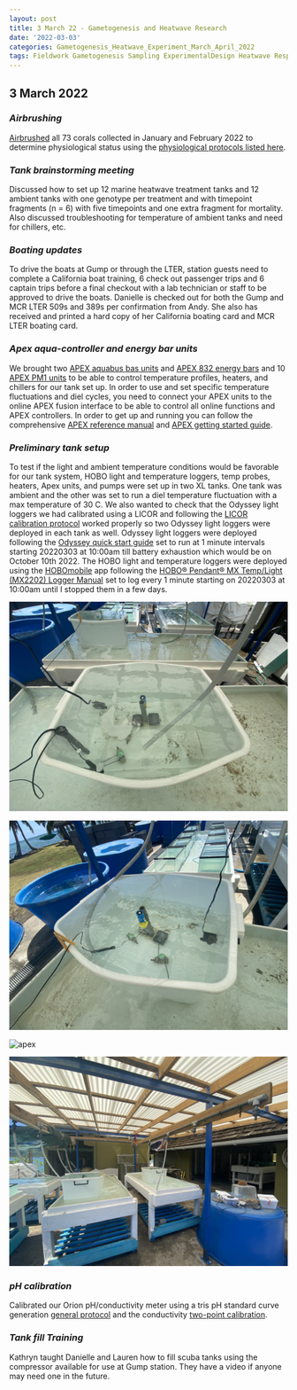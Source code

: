 ```yaml
---
layout: post
title: 3 March 22 - Gametogenesis and Heatwave Research
date: '2022-03-03'
categories: Gametogenesis_Heatwave_Experiment_March_April_2022
tags: Fieldwork Gametogenesis Sampling ExperimentalDesign Heatwave Respirometry
---
```


## 3 March 2022

### *Airbrushing*
[Airbrushed](https://github.com/urol-e5/protocols/blob/master/2020-01-01-Airbrushing.md) all 73 corals collected in January and February 2022 to determine physiological status using the [physiological protocols listed here](https://github.com/urol-e5/protocols).

### *Tank brainstorming meeting*  

Discussed how to set up 12 marine heatwave treatment tanks and 12 ambient tanks with one genotype per treatment and with timepoint fragments (n = 6) with five timepoints and one extra fragment for mortality. Also discussed troubleshooting for temperature of ambient tanks and need for chillers, etc.  

### *Boating updates*  

To drive the boats at Gump or through the LTER, station guests need to complete a California boat training, 6 check out passenger trips and 6 captain trips before a final checkout with a lab technician or staff to be approved to drive the boats. Danielle is checked out for both the Gump and MCR LTER 509s and 389s per confirmation from Andy. She also has received and printed a hard copy of her California boating card and MCR LTER boating card.

### *Apex aqua-controller and energy bar units*  

We brought two [APEX aquabus bas units](https://www.neptunesystems.com/getstarted/apexng/) and [APEX 832 energy bars](https://www.neptunesystems.com/products/expansion-modules/energy-bars/) and 10 [APEX PM1 units](https://www.neoquarium.fr/fr/gestion-electronique-aquarium/138-neptune-system-pm1-module.html) to be able to control temperature profiles, heaters, and chillers for our tank set up. In order to use and set specific temperature fluctuations and diel cycles, you need to connect your APEX units to the online APEX fusion interface to be able to control all online functions and APEX controllers. In order to get up and running you can follow the comprehensive [APEX reference manual](https://usermanual.wiki/Document/ApexComprehensiveReferenceManual.1042767863/view) and [APEX getting started guide](https://www.manualslib.com/manual/1533740/Neptune-Systems-Apexel.html).

### *Preliminary tank setup*  

To test if the light and ambient temperature conditions would be favorable for our tank system, HOBO light and temperature loggers, temp probes, heaters, Apex units, and pumps were set up in two XL tanks. One tank was ambient and the other was set to run a diel temperature fluctuation with a max temperature of 30 C. We also wanted to check that the Odyssey light loggers we had calibrated using a LICOR and following the [LICOR calibration protocol](https://github.com/Putnam-Lab/Lab_Management/blob/master/Lab_Resources/Equipment_Protocols/LICOR_logger_calibration.md) worked properly so two Odyssey light loggers were deployed in each tank as well. Odyssey light loggers were deployed following the [Odyssey quick start guide](http://odysseydatarecording.com/download/odyssey_quick_start_guide.pdf) set to run at 1 minute intervals starting 20220303 at 10:00am till battery exhaustion which would be on October 10th 2022. The HOBO light and temperature loggers were deployed using the [HOBOmobile](https://www.onsetcomp.com/products/software/hobomobile/) app following the [HOBO® Pendant® MX Temp/Light (MX2202) Logger Manual](https://assets.omega.com/manuals/HOBO%20MX2201%20and%20MX2202%20Manual.pdf) set to log every 1 minute starting on 20220303 at 10:00am until I stopped them in a few days.


![hot tank](https://raw.githubusercontent.com/urol-e5/urol-e5.github.io/master/images/March2022_Moorea/IMG_3493.jpeg)

![ambient](https://raw.githubusercontent.com/urol-e5/urol-e5.github.io/master/images/March2022_Moorea/IMG_3494.jpeg)

![apex](https://raw.githubusercontent.com/urol-e5/urol-e5.github.io/master/images/March2022_Moorea/IMG_3492.jpeg)

![full set up](https://raw.githubusercontent.com/urol-e5/urol-e5.github.io/master/images/March2022_Moorea/IMG_3491.jpeg)


### *pH calibration*  
Calibrated our Orion pH/conductivity meter using a tris pH standard curve generation [general protocol](https://github.com/Putnam-Lab/Lab_Management/blob/master/Lab_Resources/CBLS_Wetlab_Protocols/20201110_CBLS_WaterQuality_Checklist.Md#pH_Tris_Calibration) and the conductivity [two-point calibration](https://github.com/Putnam-Lab/Lab_Management/blob/master/Lab_Resources/Equipment_Protocols/Orion_MultiParameter_Sensor_Protocol.md#Conductivity).

### *Tank fill Training*  

Kathryn taught Danielle and Lauren how to fill scuba tanks using the compressor available for use at Gump station. They have a video if anyone may need one in the future.
